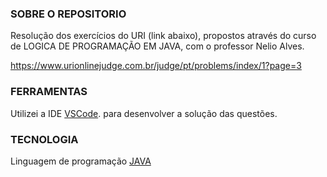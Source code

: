 ### SOBRE O REPOSITORIO

Resolução dos exercícios do URI (link abaixo), propostos através do curso de LOGICA DE PROGRAMAÇÃO EM JAVA, com o professor Nelio Alves.

https://www.urionlinejudge.com.br/judge/pt/problems/index/1?page=3




### FERRAMENTAS

Utilizei a IDE [VSCode](__________________). para desenvolver a solução das questões.




### TECNOLOGIA

Linguagem de programação [JAVA](____________________) 

